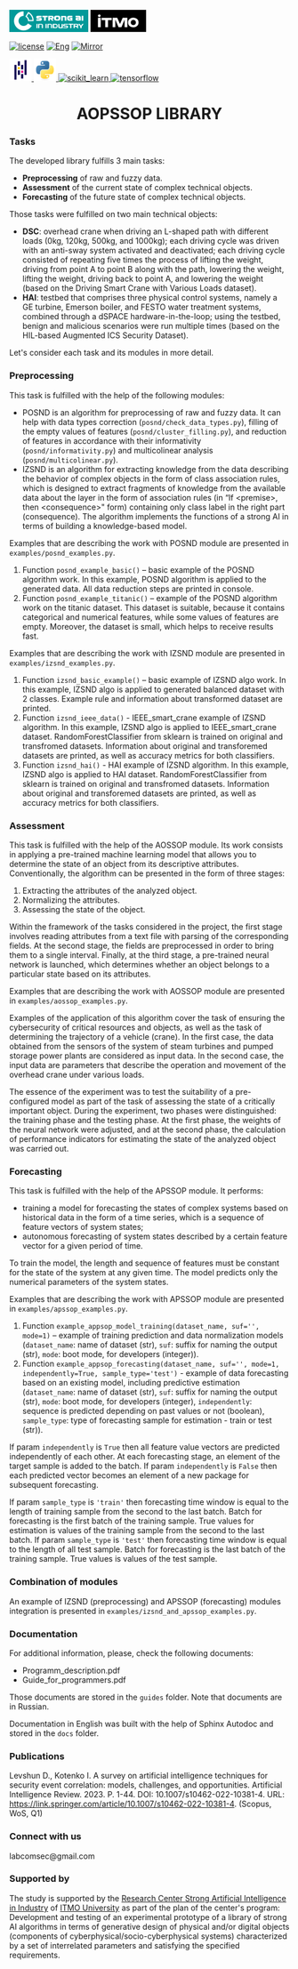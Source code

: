 [![SAI](https://github.com/ITMO-NSS-team/open-source-ops/blob/master/badges/SAI_badge_flat.svg)](https://sai.itmo.ru/)
[![ITMO](https://github.com/ITMO-NSS-team/open-source-ops/blob/master/badges/ITMO_badge_flat.svg)](https://en.itmo.ru/en/)

[![license](https://img.shields.io/github/license/labcomsec/aopssop_lib)](https://github.com/labcomsec/aopssop_lib/blob/main/LICENSE.md)
[![Eng](https://img.shields.io/badge/lang-ru-yellow.svg)](/README.md)
[![Mirror](https://camo.githubusercontent.com/9bd7b8c5b418f1364e72110a83629772729b29e8f3393b6c86bff237a6b784f6/68747470733a2f2f62616467656e2e6e65742f62616467652f6769746c61622f6d6972726f722f6f72616e67653f69636f6e3d6769746c6162)](https://gitlab.actcognitive.org/itmo-sai-code/aopssop_lib)

<p align="left">
<a href="https://pandas.pydata.org/" target="_blank" rel="noreferrer">
<img src="https://raw.githubusercontent.com/devicons/devicon/2ae2a900d2f041da66e950e4d48052658d850630/icons/pandas/pandas-original.svg" alt="pandas" width="40" height="40"/>
</a>
<a href="https://www.python.org" target="_blank" rel="noreferrer">
<img src="https://raw.githubusercontent.com/devicons/devicon/master/icons/python/python-original.svg" alt="python" width="40" height="40"/>
</a>
<a href="https://scikit-learn.org/" target="_blank" rel="noreferrer">
<img src="https://upload.wikimedia.org/wikipedia/commons/0/05/Scikit_learn_logo_small.svg" alt="scikit_learn" width="40" height="40"/>
</a>
<a href="https://www.tensorflow.org" target="_blank" rel="noreferrer">
<img src="https://www.vectorlogo.zone/logos/tensorflow/tensorflow-icon.svg" alt="tensorflow" width="40" height="40"/>
</a>
</p>


<h1 align="center">AOPSSOP LIBRARY</h1>

<h3 align="left">Tasks</h3>
<p align="left">
The developed library fulfills 3 main tasks:

- **Preprocessing** of raw and fuzzy data.
- **Assessment** of the current state of complex technical objects.
- **Forecasting** of the future state of complex technical objects.

Those tasks were fulfilled on two main technical objects:
- **DSC**: overhead crane when driving an L-shaped path with different loads (0kg, 120kg, 500kg, and 1000kg); each driving cycle was driven with an anti-sway system activated and deactivated; each driving cycle consisted of repeating five times the process of lifting the weight, driving from point A to point B along with the path, lowering the weight, lifting the weight, driving back to point A, and lowering the weight (based on the Driving Smart Crane with Various Loads dataset).
- **HAI**: testbed that comprises three physical control systems, namely a GE turbine, Emerson boiler, and FESTO water treatment systems, combined through a dSPACE hardware-in-the-loop; using the testbed, benign and malicious scenarios were run multiple times (based on the HIL-based Augmented ICS Security Dataset).

Let's consider each task and its modules in more detail.
</p>

<h3 align="left">Preprocessing</h3>
<p align="left">
This task is fulfilled with the help of the following modules:

- POSND is an algorithm for preprocessing of raw and fuzzy data. It can help with data types correction (```posnd/check_data_types.py```), filling of the empty values of features (```posnd/cluster_filling.py```), and reduction of features in accordance with their informativity (```posnd/informativity.py```) and multicolinear analysis (```posnd/multicolinear.py```).
- IZSND is an algorithm for extracting knowledge from the data describing the behavior of complex objects in the form of class association rules, which is designed to extract fragments of knowledge from the available data about the layer in the form of association rules (in “If \<premise\>, then \<consequence\>" form) containing only class label in the right part (consequence). The algorithm implements the functions of a strong AI in terms of building a knowledge-based model. 

Examples that are describing the work with POSND module are presented in ```examples/posnd_examples.py```.

1. Function ```posnd_example_basic()``` – basic example of the POSND algorithm work. In this example, POSND algorithm is applied to the generated data. All data reduction steps are printed in console.
2. Function ```posnd_example_titanic()``` – example of the POSND algorithm work on the titanic dataset. This dataset is suitable, because it contains categorical and numerical features, while some values of features are empty. Moreover, the dataset is small, which helps to receive results fast. 

Examples that are describing the work with IZSND module are presented in ```examples/izsnd_examples.py```.

1. Function ```izsnd_basic_example()``` – basic example of IZSND algo work. In this example, IZSND algo is applied to generated balanced dataset with 2 classes. Example rule and information about transformed dataset are printed.
2. Function ```izsnd_ieee_data()``` - IEEE_smart_crane example of IZSND algorithm. In this example, IZSND algo is applied to IEEE_smart_crane dataset. RandomForestClassifier from sklearn is trained on original and transfromed datasets. Information about original and transforemed datasets are printed, as well as accuracy metrics for both classifiers.
3. Function ```izsnd_hai()``` - HAI example of IZSND algorithm. In this example, IZSND algo is applied to HAI dataset. RandomForestClassifier from sklearn is trained on original and transfromed datasets. Information about original and transforemed datasets are printed, as well as accuracy metrics for both classifiers.
</p>

<h3 align="left">Assessment</h3>
<p align="left">
This task is fulfilled with the help of the AOSSOP module. Its work consists in applying a pre-trained machine learning model that allows you to determine the state of an object from its descriptive attributes. Conventionally, the algorithm can be presented in the form of three stages:

1. Extracting the attributes of the analyzed object.
2. Normalizing the attributes.
3. Assessing the state of the object.

Within the framework of the tasks considered in the project, the first stage involves reading attributes from a text file with parsing of the corresponding fields. At the second stage, the fields are preprocessed in order to bring them to a single interval. Finally, at the third stage, a pre-trained neural network is launched, which determines whether an object belongs to a particular state based on its attributes.

Examples that are describing the work with AOSSOP module are presented in ```examples/aossop_examples.py```.

Examples of the application of this algorithm cover the task of ensuring the cybersecurity of critical resources and objects, as well as the task of determining the trajectory of a vehicle (crane). In the first case, the data obtained from the sensors of the system of steam turbines and pumped storage power plants are considered as input data. In the second case, the input data are parameters that describe the operation and movement of the overhead crane under various loads.

The essence of the experiment was to test the suitability of a pre-configured model as part of the task of assessing the state of a critically important object. During the experiment, two phases were distinguished: the training phase and the testing phase. At the first phase, the weights of the neural network were adjusted, and at the second phase, the calculation of performance indicators for estimating the state of the analyzed object was carried out.
</p>

<h3 align="left">Forecasting</h3>
<p align="left">
This task is fulfilled with the help of the APSSOP module. It performs:

- training a model for forecasting the states of complex systems based on historical data in the form of a time series, which is a sequence of feature vectors of system states;
- autonomous forecasting of system states described by a certain feature vector for a given period of time.

To train the model, the length and sequence of features must be constant for the state of the system at any given time. The model predicts only the numerical parameters of the system states.

Examples that are describing the work with APSSOP module are presented in ```examples/apssop_examples.py```.

1. Function ```example_appsop_model_training(dataset_name, suf='', mode=1)``` – example of training prediction and data normalization models (```dataset_name```: name of dataset (str), ```suf```: suffix for naming the output (str), ```mode```: boot mode, for developers (integer)).
2. Function ```example_appsop_forecasting(dataset_name, suf='', mode=1, independently=True, sample_type='test')``` - example of data forecasting based on an existing model, including predictive estimation (```dataset_name```: name of dataset (str), ```suf```: suffix for naming the output (str), ```mode```: boot mode, for developers (integer), ```independently```: sequence is predicted depending on past values or not (boolean), ```sample_type```: type of forecasting sample for estimation - train or test (str)).

If param ```independently``` is ```True``` then all feature value vectors are predicted independently of each other. At each forecasting stage, an element of the target sample is added to the batch. If param ```independently``` is ```False``` then each predicted vector becomes an element of a new package for subsequent forecasting.

If param ```sample_type``` is ```'train'``` then forecasting time window is equal to the length of training sample from the second to the last batch. Batch for forecasting is the first batch of the training sample. True values for estimation is values of the training sample from the second to the last batch. If param ```sample_type``` is ```'test'``` then forecasting time window is equal to the length of all test sample. Batch for forecasting is the last batch of the training sample. True values is values of the test sample.
</p>

<h3 align="left">Combination of modules</h3>
<p align="left">

An example of IZSND (preprocessing) and APSSOP (forecasting) modules integration is presented in ```examples/izsnd_and_apssop_examples.py```.
</p>

<h3 align="left">Documentation</h3>
<p align="left">
For additional information, please, check the following documents:

- Programm_description.pdf
- Guide_for_programmers.pdf

Those documents are stored in the ```guides``` folder. Note that documents are in Russian.

Documentation in English was built with the help of Sphinx Autodoc and stored in the ```docs``` folder.
</p>

<h3 align="left">Publications</h3>
<p align="left">
Levshun D., Kotenko I. A survey on artificial intelligence techniques for security event correlation: models, challenges, and opportunities. Artificial Intelligence Review. 2023. P. 1-44. DOI: 10.1007/s10462-022-10381-4. URL:
<a href="https://link.springer.com/article/10.1007/s10462-022-10381-4 " target="_blank">https://link.springer.com/article/10.1007/s10462-022-10381-4</a>. (Scopus, WoS, Q1)
</p>

<h3 align="left">Connect with us</h3>
<p align="left">labcomsec@gmail.com
</p>

<h3 aligh="left">Supported by</h3>
<p align="left">
The study is supported by the <a href="https://sai.itmo.ru/">Research Center Strong Artificial Intelligence in Industry</a>
of <a href="https://en.itmo.ru/">ITMO University</a> as part of the plan of the center's program: Development and testing of an experimental prototype of a library of strong AI algorithms in terms of generative design of physical and/or digital objects (components of cyberphysical/socio-cyberphysical systems) characterized by a set of interrelated parameters and satisfying the specified requirements.
</p>
